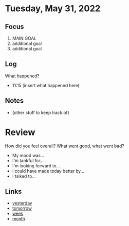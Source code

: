 # Tuesday, May 31, 2022

## Focus
1. MAIN GOAL
2. additional goal
3. additional goal

## Log
What happened?
- 11:15 (insert what happened here)

## Notes
- (other stuff to keep track of)

# Review
How did you feel overall? What went good, what went bad?

- My mood was...
- I'm tankful for...
- I'm looking forward to...
- I could have made today better by...
- I talked to...
 
## Links
- [yesterday](calendar/days/2022-05-30.md)
- [tomorrow](calendar/days/2022-06-01.md)
- [week](calendar/weeks/2022-22.md)
- [month](calendar/months/2022-05)